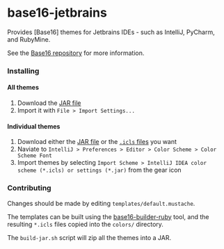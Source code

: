 base16-jetbrains
===========

Provides [Base16] themes for Jetbrains IDEs - such as IntelliJ, PyCharm, and RubyMine. 

See the [Base16 repository](https://github.com/chriskempson/base16) for more information.

### Installing

#### All themes

1. Download the [JAR file](https://github.com/adilosa/base16-jetbrains/raw/master/Base16Jetbrains.jar)
2. Import it with `File > Import Settings...`

#### Individual themes

1. Download either the [JAR file](https://github.com/adilosa/base16-jetbrains/raw/master/Base16Idea.jar) or the [`.icls` files](https://github.com/adilosa/base16-jetbrains/tree/master/colors) you want
2. Naviate to `IntelliJ > Preferences > Editor > Color Scheme > Color Scheme Font`
3. Import themes by selecting `Import Scheme > IntelliJ IDEA color scheme (*.icls) or settings (*.jar)` from the gear icon

### Contributing

Changes should be made by editing `templates/default.mustache`.

The templates can be built using the [base16-builder-ruby](https://github.com/obahareth/base16-builder-ruby) tool, and the resulting `*.icls` files copied into the `colors/` directory.

The `build-jar.sh` script will zip all the themes into a JAR. 
